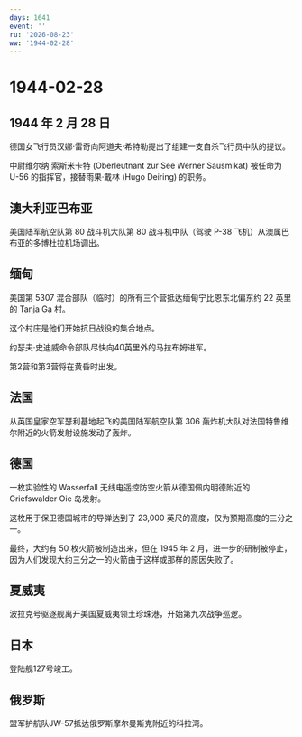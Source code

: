 ```yaml
---
days: 1641
event: ''
ru: '2026-08-23'
ww: '1944-02-28'
---
```


# 1944-02-28

## 1944 年 2 月 28 日

德国女飞行员汉娜·雷奇向阿道夫·希特勒提出了组建一支自杀飞行员中队的提议。

中尉维尔纳·索斯米卡特 (Oberleutnant zur See Werner Sausmikat) 被任命为
U-56 的指挥官，接替雨果·戴林 (Hugo Deiring) 的职务。

## 澳大利亚巴布亚

美国陆军航空队第 80 战斗机大队第 80 战斗机中队（驾驶 P-38
飞机）从澳属巴布亚的多博杜拉机场调出。

## 缅甸

美国第 5307 混合部队（临时）的所有三个营抵达缅甸宁比恩东北偏东约 22
英里的 Tanja Ga 村。

这个村庄是他们开始抗日战役的集合地点。

约瑟夫·史迪威命令部队尽快向40英里外的马拉布姆进军。

第2营和第3营将在黄昏时出发。

## 法国

从英国皇家空军瑟利基地起飞的美国陆军航空队第 306
轰炸机大队对法国特鲁维尔附近的火箭发射设施发动了轰炸。

## 德国

一枚实验性的 Wasserfall 无线电遥控防空火箭从德国佩内明德附近的
Griefswalder Oie 岛发射。

这枚用于保卫德国城市的导弹达到了 23,000
英尺的高度，仅为预期高度的三分之一。

最终，大约有 50 枚火箭被制造出来，但在 1945 年 2
月，进一步的研制被停止，因为人们发现大约三分之一的火箭由于这样或那样的原因失败了。

## 夏威夷

波拉克号驱逐舰离开美国夏威夷领土珍珠港，开始第九次战争巡逻。

## 日本

登陆舰127号竣工。

## 俄罗斯

盟军护航队JW-57抵达俄罗斯摩尔曼斯克附近的科拉湾。